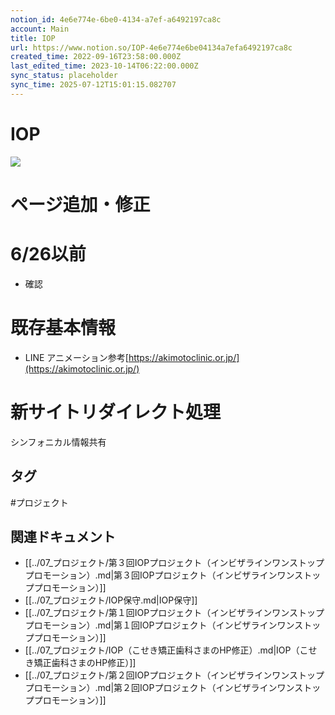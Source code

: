```yaml
---
notion_id: 4e6e774e-6be0-4134-a7ef-a6492197ca8c
account: Main
title: IOP
url: https://www.notion.so/IOP-4e6e774e6be04134a7efa6492197ca8c
created_time: 2022-09-16T23:58:00.000Z
last_edited_time: 2023-10-14T06:22:00.000Z
sync_status: placeholder
sync_time: 2025-07-12T15:01:15.082707
---
```

# IOP

  
  ![](https://prod-files-secure.s3.us-west-2.amazonaws.com/736adce6-a3a4-4a64-9f74-d9aa055c96d2/dfab2372-cbd7-4d47-b8a8-0033f061801d/Untitled.png?X-Amz-Algorithm=AWS4-HMAC-SHA256&X-Amz-Content-Sha256=UNSIGNED-PAYLOAD&X-Amz-Credential=ASIAZI2LB466TD3WQMYX%2F20250719%2Fus-west-2%2Fs3%2Faws4_request&X-Amz-Date=20250719T042319Z&X-Amz-Expires=3600&X-Amz-Security-Token=IQoJb3JpZ2luX2VjEIT%2F%2F%2F%2F%2F%2F%2F%2F%2F%2FwEaCXVzLXdlc3QtMiJHMEUCIDduH1f9YVqSjgBdty%2BEfE0lDDMeTjYUrgEXHOmo2PsJAiEAq%2Fs2JXreU3Yimj1ffi1zJIyqabBuLuT4HXjY4h5vFYIqiAQInf%2F%2F%2F%2F%2F%2F%2F%2F%2F%2FARAAGgw2Mzc0MjMxODM4MDUiDBbxeEhwjtQ641%2F9yCrcA9sqTqJ%2BXfjkulpC%2BJ1YSdcMVEf1nSV4qxe7Lo2JuUGsCInXgBbC%2F8%2FKSA%2FO6WMbMkR0%2BCDyXIoJz1v9H2e6wxxE9ZnfYYdhTZ1z%2Fwphb3rRRQow2nooKCO3%2FqZIahaifdVWWgA9vi7N2FwhgBMMpKdyWeowl6wTk6MNj0AU0XgEezidZyuE4rveWNIbtzYA32MIFvQyNpbyPaqwYWcdC1yKC7J8tgGkmRFVxm5RVy6kJPm%2BPhYlRZBNtlkVd2LihUXbTCsaJwaMmARh%2BJszaP1MdqWeeXaFs%2FcX7XZ8WQ0V4BbNHT3%2FN9HpSgoovaYtx%2BoK6dPkBru3nQhKdXm6bYyOFTEfEDfk3JpDbYLxUdFhKUxmrn5JUmDHdBJa40SRwkLXfEitCqig5RRayLKmHjEmX8slAG88p1w%2FSxOrMj39AjpqlLZ4Sp5t02JCVwpGP6%2FokmsUYL%2B%2FQFTwogHe4cJwCGGR4EczmLztt8ZbDZSTPscN3spZ3i5gDZad8l4xsw7ClDd%2Ft0%2FNzOfq1fv1Uz4LGErHfYiejCaCcjF%2BLhvcMPA1HhgpoaPBjO6Fssa3l7xGjvLBb5kOoN6H8j2d7wVZvMMwEJQ9X26VDzEBOs%2Fdelod8EnqUHmRYZSmMLOq7MMGOqUBsAoeFlKb%2BQP%2BXeIFOfXvep0S%2FHwzVetqCZdSNoW5XT2MjqvDl%2B5NGDB1SgepNmJPzqTKPcDLzYrzeGLdOyxdGCsvRtbqriCTARW6yOZ6jRlMU%2FYALg%2FIYAI2wHV7WQhLOCCyQcb3i1l9dNqjwFhddf3u68c1ya00hS%2FeDDy1waqU9iU%2FYzWGOmh2YDbtgSh%2BAfZiYmDbRRWPUXegYU%2BCrAMV%2FAzR&X-Amz-Signature=510d51785feada6b52ba70f1dd113c23b0c474daaf0450943c4a252482503135&X-Amz-SignedHeaders=host&x-amz-checksum-mode=ENABLED&x-id=GetObject)
  
  # ページ追加・修正
  # 6/26以前
  - 確認
  # 既存基本情報
  - LINE
  アニメーション参考[https://akimotoclinic.or.jp/](https://akimotoclinic.or.jp/)
  # 新サイトリダイレクト処理
  シンフォニカル情報共有
  

## タグ

#プロジェクト 

## 関連ドキュメント

- [[../07_プロジェクト/第３回IOPプロジェクト（インビザラインワンストッププロモーション）.md|第３回IOPプロジェクト（インビザラインワンストッププロモーション）]]
- [[../07_プロジェクト/IOP保守.md|IOP保守]]
- [[../07_プロジェクト/第１回IOPプロジェクト（インビザラインワンストッププロモーション）.md|第１回IOPプロジェクト（インビザラインワンストッププロモーション）]]
- [[../07_プロジェクト/IOP（こせき矯正歯科さまのHP修正）.md|IOP（こせき矯正歯科さまのHP修正）]]
- [[../07_プロジェクト/第２回IOPプロジェクト（インビザラインワンストッププロモーション）.md|第２回IOPプロジェクト（インビザラインワンストッププロモーション）]]
